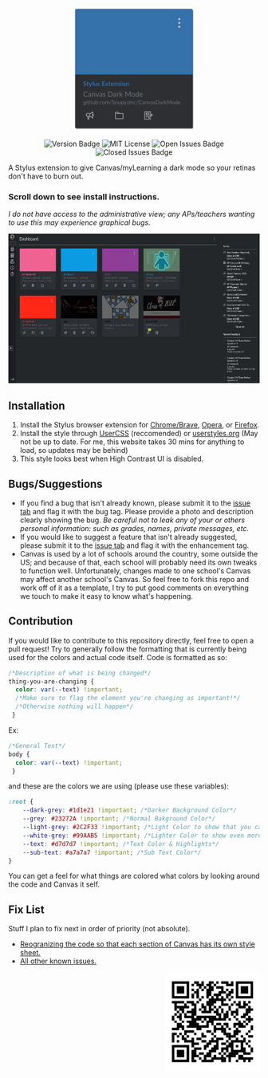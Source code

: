 <p align="center">
  <img width="250" src="https://github.com/SoupyzInc/CanvasDarkMode/blob/main/images/CanvasDarkModeIcon.png" alt="Canvas Dark Mode Logo">
</p>
<p align="center">
  <img src="https://img.shields.io/badge/version-1.3.6-green" alt="Version Badge">
  <img src="https://img.shields.io/github/license/soupyzinc/CanvasDarkMode" alt="MIT License">
  <img src="https://img.shields.io/github/issues-raw/soupyzinc/canvasdarkmode" alt="Open Issues Badge">
  <img src="https://img.shields.io/github/issues-closed-raw/soupyzinc/canvasdarkmode" alt="Closed Issues Badge">
</p>

A Stylus extension to give Canvas/myLearning a dark mode so your retinas don't have to burn out. 

### **Scroll down to see install instructions.**

*I do not have access to the administrative view; any APs/teachers wanting to use this may experience graphical bugs.*

<p align="left">
<img src="https://github.com/SoupyzInc/CanvasDarkMode/blob/main/images/Dashboardv1.1.5.png" alt="alt text" height="300">
</p>

## Installation
1. Install the Stylus browser extension for [Chrome/Brave](https://chrome.google.com/webstore/detail/stylus/clngdbkpkpeebahjckkjfobafhncgmne), [Opera](https://addons.opera.com/en-gb/extensions/details/stylus/), or [Firefox](https://addons.mozilla.org/en-US/firefox/addon/styl-us/).
2. Install the style through [UserCSS](https://raw.githubusercontent.com/SoupyzInc/CanvasDarkMode/main/CanvasDarkMode.user.css) (reccomended) or [userstyles.org](https://userstyles.org/styles/191622/mylearning-dark-mode) (May not be up to date. For me, this website takes 30 mins for anything to load, so updates may be behind)
3. This style looks best when High Contrast UI is disabled.

## Bugs/Suggestions
- If you find a bug that isn't already known, please submit it to the [issue tab](https://github.com/SoupyzInc/CanvasDarkMode/issues) and flag it with the bug tag. Please provide a photo and description clearly showing the bug. *Be careful not to leak any of your or others personal information: such as grades, names, private messages, etc.*
- If you would like to suggest a feature that isn't already suggested, please submit it to the [issue tab](https://github.com/SoupyzInc/CanvasDarkMode/issues) and flag it with the enhancement tag.
- Canvas is used by a lot of schools around the country, some outside the US; and because of that, each school will probably need its own tweaks to function well. Unfortunately, changes made to one school's Canvas may affect another school's Canvas. So feel free to fork this repo and work off of it as a template, I try to put good comments on everything we touch to make it easy to know what's happening.

## Contribution
If you would like to contribute to this repository directly, feel free to open a pull request! Try to generally follow the formatting that is currently being used for the colors and actual code itself.
Code is formatted as so:
```css
/*Description of what is being changed*/
thing-you-are-changing {
  color: var(--text) !important; 
  /*Make sure to flag the element you're changing as important!*/
  /*Otherwise nothing will happen*/
 }
```
Ex:
```css
/*General Text*/
body {
  color: var(--text) !important;
 }
```

and these are the colors we are using (please use these variables):
```css
:root {
    --dark-grey: #1d1e21 !important; /*Darker Background Color*/
    --grey: #23272A !important; /*Normal Bakground Color*/
    --light-grey: #2C2F33 !important; /*Light Color to show that you can interact*/
    --white-grey: #99AAB5 !important; /*Lighter Color to show even more interactivity*/
    --text: #d7d7d7 !important; /*Text Color & Highlights*/
    --sub-text: #a7a7a7 !important; /*Sub Text Color*/
}
```
You can get a feel for what things are colored what colors by looking around the code and Canvas it self.

## Fix List
Stuff I plan to fix next in order of priority (not absolute).

- [Reogranizing the code so that each section of Canvas has its own style sheet.](https://github.com/SoupyzInc/CanvasDarkMode/issues/12)
- [All other known issues.](https://github.com/SoupyzInc/CanvasDarkMode/issues)


<p align="right">
<img src="https://github.com/SoupyzInc/CanvasDarkMode/blob/main/images/CanvasDarkModeQRCode.png" alt="alt text" height="200">
</p>

<!-- -->
